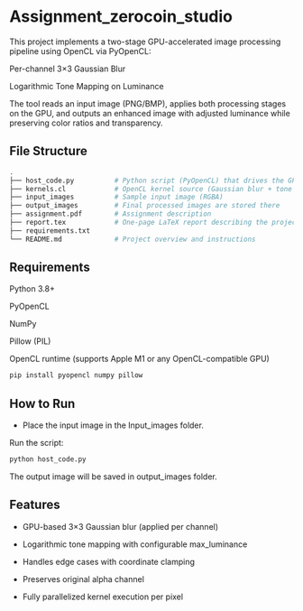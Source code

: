 # Assignment_zerocoin_studio

This project implements a two-stage GPU-accelerated image processing pipeline using OpenCL via PyOpenCL:

Per-channel 3×3 Gaussian Blur

Logarithmic Tone Mapping on Luminance

The tool reads an input image (PNG/BMP), applies both processing stages on the GPU, and outputs an enhanced image with adjusted luminance while preserving color ratios and transparency.

## File Structure

```bash
.
├── host_code.py          # Python script (PyOpenCL) that drives the GPU pipeline
├── kernels.cl            # OpenCL kernel source (Gaussian blur + tone mapping)
├── input_images          # Sample input image (RGBA)
├── output_images         # Final processed images are stored there
├── assignment.pdf        # Assignment description 
├── report.tex            # One-page LaTeX report describing the project
├── requirements.txt
└── README.md             # Project overview and instructions

```
## Requirements
Python 3.8+

PyOpenCL

NumPy

Pillow (PIL)

OpenCL runtime (supports Apple M1 or any OpenCL-compatible GPU)

```bash
pip install pyopencl numpy pillow
```

## How to Run
* Place the input image in the Input_images folder.

Run the script:
```bash
python host_code.py
```
The output image will be saved in output_images folder.

## Features
* GPU-based 3×3 Gaussian blur (applied per channel)

* Logarithmic tone mapping with configurable max_luminance

* Handles edge cases with coordinate clamping

* Preserves original alpha channel

* Fully parallelized kernel execution per pixel
